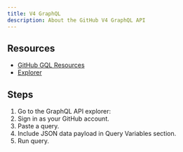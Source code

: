 ```yaml
---
title: V4 GraphQL
description: About the GitHub V4 GraphQL API
---
```



## Resources

- [GitHub GQL Resources](https://michaelcurrin.github.io/dev-resources/resources/version-control/github/graphql.html)
- [Explorer](https://developer.github.com/v4/explorer/)


## Steps

1. Go to the GraphQL API explorer:
1. Sign in as your GitHub account.
1. Paste a query.
1. Include JSON data payload in Query Variables section.
1. Run query.
